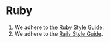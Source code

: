 Ruby
====

1.  We adhere to the [Ruby Style Guide](https://github.com/bbatsov/ruby-style-guide).
2.  We adhere to the [Rails Style Guide](https://github.com/bbatsov/rails-style-guide).
